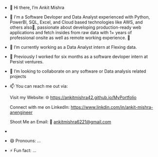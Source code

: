 - 👋 Hi there, I’m Ankit Mishra
- 👀 I'm a Software Devloper and Data Analyst experienced with Python, PowerBI, SQL, Excel, and Cloud based technologies like AWS, and others also🚀, passionate about developing production-ready web applications and fetch insides from raw data with 1+ years of professional onsite as well as remote working experience. 🎯

- 🌱 I’m currently working as a Data Analyst intern at Flexing data.
- 🌱 Previously I worked for six months as a software devloper intern at Persist ventures.
- 💞️ I’m looking to collaborate on any software or Data analysis related projects
- 📫 You can reach me out via:
  
    Visit my Website: 🌐 https://ankitmishra42.github.io/MyPortfolio
  
    Connect with me on LinkedIn: https://www.linkdin.com/in/ankit-mishra-anengineer
  
    Shoot Me an Email: 💌   ankitmishra6221@gmail.com
-   
- 😄 Pronouns: ...
- ⚡ Fun fact: ...

<!---
ankitmishra42/ankitmishra42 is a ✨ special ✨ repository because its `README.md` (this file) appears on your GitHub profile.
You can click the Preview link to take a look at your changes.
--->



